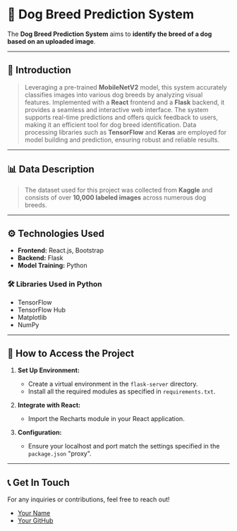 # 🐶 Dog Breed Prediction System

The **Dog Breed Prediction System** aims to **identify the breed of a dog based on an uploaded image**. 


---

## 📖 Introduction

> Leveraging a pre-trained **MobileNetV2** model, this system accurately classifies images into various dog breeds by analyzing visual features. Implemented with a **React** frontend and a **Flask** backend, it provides a seamless and interactive web interface. The system supports real-time predictions and offers quick feedback to users, making it an efficient tool for dog breed identification. Data processing libraries such as **TensorFlow** and **Keras** are employed for model building and prediction, ensuring robust and reliable results.

---

## 📊 Data Description

> The dataset used for this project was collected from **Kaggle** and consists of over **10,000 labeled images** across numerous dog breeds.

---

## ⚙️ Technologies Used

- **Frontend:** React.js, Bootstrap
- **Backend:** Flask
- **Model Training:** Python

### 🛠️ Libraries Used in Python

- TensorFlow
- TensorFlow Hub
- Matplotlib
- NumPy

---

## 🚀 How to Access the Project

1. **Set Up Environment:**
   - Create a virtual environment in the `flask-server` directory.
   - Install all the required modules as specified in `requirements.txt`.

2. **Integrate with React:**
   - Import the Recharts module in your React application.

3. **Configuration:**
   - Ensure your localhost and port match the settings specified in the `package.json` "proxy".

---

## 📞 Get In Touch
For any inquiries or contributions, feel free to reach out!

- [Your Name](https://example.com) <!-- Add your profile link -->
- [Your GitHub](https://github.com/yourusername) <!-- Add your GitHub link -->
